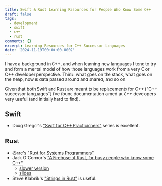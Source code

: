 ```yaml
---
title: Swift & Rust Learning Resources for People Who Know Some C++
draft: false
tags:
  - development
  - swift
  - c++
  - rust
comments: {}
excerpt: Learning Resources for C++ Successor Languages
date: '2024-11-19T00:00:00.000Z'
---
```

I have a background in C++, and when learning new languages I tend to try and form a mental model of how those languages work from a very C or C++ developer perspective. Think: what goes on the stack, what goes on the heap, how is data passed around and shared, and so on.

Given that both Swift and Rust are meant to be replacements for C++ ("C++ successor languages") I've found documentation aimed at C++ developers very useful (and initially hard to find).

## Swift

- Doug Gregor's ["Swift for C++ Practicioners"](https://www.douggregor.net/posts/) series is excellent.

## Rust

- @nrc's ["Rust for Systems Programmers"](https://github.com/nrc/r4cppp/tree/master)
- Jack O'Connor's ["A Firehose of Rust, for busy people who know some C++"](https://www.youtube.com/watch?v=IPmRDS0OSxM&t=1222s)
  - [slower version](https://www.youtube.com/watch?v=FSyfZVuD32Y&t=0s)
  - [slides](https://jacko.io/firehose_of_rust/)
- Steve Klabnik's ["Strings in Rust"](https://steveklabnik.github.io/rust-in-ten-slides/strings.html#1) is useful.
